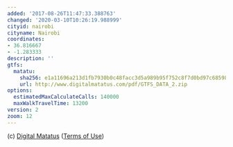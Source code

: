 ```yaml
---
added: '2017-08-26T11:47:33.388763'
changed: '2020-03-10T10:26:19.988999'
cityid: nairobi
cityname: Nairobi
coordinates:
- 36.816667
- -1.283333
description: ''
gtfs:
  matatu:
    sha256: e1a11696a213d1fb7930b0c48facc3d5a989b95f752c8f7d0bd97c6859846725
    url: http://www.digitalmatatus.com/pdf/GTFS_DATA_2.zip
options:
  estimatedMaxCalculateCalls: 140000
  maxWalkTravelTime: 13200
version: 2
zoom: 12
---
```


(c) [Digital Matatus](http://www.digitalmatatus.com/)
([Terms of Use](http://license.example.org))
